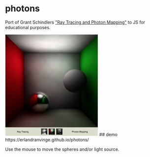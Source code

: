 # photons
Port of Grant Schindlers ["Ray Tracing and Photon Mapping"](https://www.cc.gatech.edu/~phlosoft/photon/) to JS for educational purposes. 

<img src="/screenshot.png?raw=true" width="60%" />
## demo
https://erlandranvinge.github.io/photons/

Use the mouse to move the spheres and/or light source.


